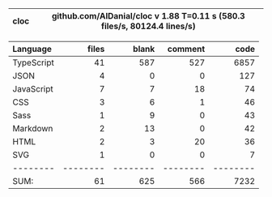 
cloc|github.com/AlDanial/cloc v 1.88  T=0.11 s (580.3 files/s, 80124.4 lines/s)
--- | ---

Language|files|blank|comment|code
:-------|-------:|-------:|-------:|-------:
TypeScript|41|587|527|6857
JSON|4|0|0|127
JavaScript|7|7|18|74
CSS|3|6|1|46
Sass|1|9|0|43
Markdown|2|13|0|42
HTML|2|3|20|36
SVG|1|0|0|7
--------|--------|--------|--------|--------
SUM:|61|625|566|7232
